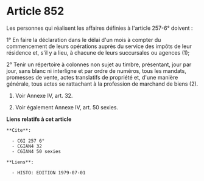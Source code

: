 # Article 852

Les personnes qui réalisent les affaires définies à l'article 257-6° doivent :

1° En faire la déclaration dans le délai d'un mois à compter du commencement de leurs opérations auprès du service des impôts
de leur résidence et, s'il y a lieu, à chacune de leurs succursales ou agences (1);

2° Tenir un répertoire à colonnes non sujet au timbre, présentant, jour par jour, sans blanc ni interligne et par ordre de
numéros, tous les mandats, promesses de vente, actes translatifs de propriété et, d'une manière générale, tous actes se
rattachant à la profession de marchand de biens (2).

1)  Voir Annexe IV, art. 32.

2)  Voir également Annexe IV, art. 50 sexies.

**Liens relatifs à cet article**

	**Cite**:

	  - CGI 257 6°
	  - CGIAN4 32
	  - CGIAN4 50 sexies

	**Liens**:

	  - HISTO: EDITION 1979-07-01
